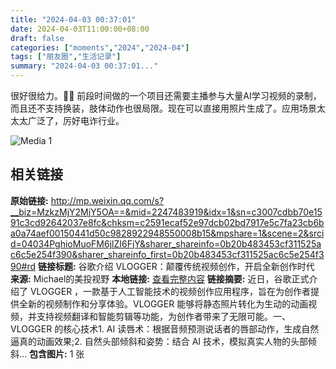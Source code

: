```yaml
---
title: "2024-04-03 00:37:01"
date: 2024-04-03T11:00:00+08:00
draft: false
categories: ["moments","2024","2024-04"]
tags: ["朋友圈","生活记录"]
summary: "2024-04-03 00:37:01..."
---
```


很好很给力。👍🏻 前段时间做的一个项目还需要主播参与大量AI学习视频的录制，而且还不支持换装，肢体动作也很局限。现在可以直接用照片生成了。应用场景太太太广泛了，厉好电诈行业。

![Media 1](/Moments/photos/2024-04-03/202404030037010.jpg)

## 相关链接

**原始链接:** http://mp.weixin.qq.com/s?__biz=MzkzMjY2MjY5OA==&mid=2247483919&idx=1&sn=c3007cdbb70e1591c3cd92642037e8fc&chksm=c2591ecaf52e97dcb02bd7917e5c7fa23cb6ba0a74aef00150441d50c9828922948550008b15&mpshare=1&scene=2&srcid=04034PghioMuoFM6jlZI6FjY&sharer_shareinfo=0b20b483453cf311525ac6c5e254f390&sharer_shareinfo_first=0b20b483453cf311525ac6c5e254f390#rd
**链接标题:** 谷歌介绍 VLOGGER：颠覆传统视频创作，开启全新创作时代
**来源:** Michael的美投视野
**本地链接:** [查看完整内容](/link_content/2024/04/2024-04-03-1/link_content/)
**链接摘要:** 近日，谷歌正式介绍了 VLOGGER ，一款基于人工智能技术的视频创作应用程序，旨在为创作者提供全新的视频制作和分享体验。VLOGGER 能够将静态照片转化为生动的动画视频，并支持视频翻译和智能剪辑等功能，为创作者带来了无限可能。一、VLOGGER 的核心技术1. AI 读唇术：根据音频预测说话者的唇部动作，生成自然逼真的动画效果;2. 自然头部倾斜和姿势：结合 AI 技术，模拟真实人物的头部倾斜...
**包含图片:** 1 张

